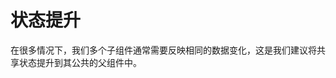 <!--
 * @Author: zhangwu
 * @Date: 2022-04-05 19:21:35
 * @LastEditors: zhangwu
 * @LastEditTime: 2022-04-05 19:34:51
 * @Description: 请填写简介
-->
# 状态提升

在很多情况下，我们多个子组件通常需要反映相同的数据变化，这是我们建议将共享状态提升到其公共的父组件中。